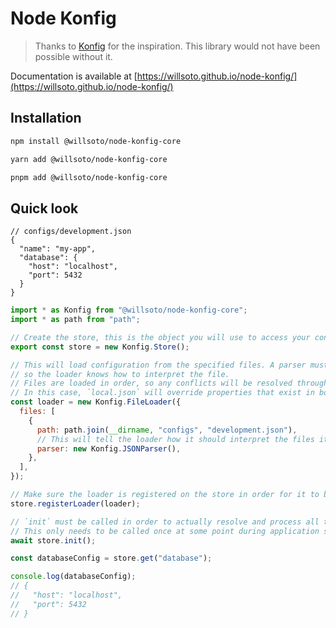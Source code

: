 # Node Konfig

> Thanks to [Konfig](https://github.com/lalamove/konfig) for the inspiration. This library would not have been possible without it.

Documentation is available at [https://willsoto.github.io/node-konfig/](https://willsoto.github.io/node-konfig/)

## Installation

```bash
npm install @willsoto/node-konfig-core
```

```bash
yarn add @willsoto/node-konfig-core
```

```bash
pnpm add @willsoto/node-konfig-core
```

## Quick look

```jsonc
// configs/development.json
{
  "name": "my-app",
  "database": {
    "host": "localhost",
    "port": 5432
  }
}
```

```javascript
import * as Konfig from "@willsoto/node-konfig-core";
import * as path from "path";

// Create the store, this is the object you will use to access your config
export const store = new Konfig.Store();

// This will load configuration from the specified files. A parser must be provided
// so the loader knows how to interpret the file.
// Files are loaded in order, so any conflicts will be resolved through a "last one wins" approach.
// In this case, `local.json` will override properties that exist in both configurations.
const loader = new Konfig.FileLoader({
  files: [
    {
      path: path.join(__dirname, "configs", "development.json"),
      // This will tell the loader how it should interpret the files it loads
      parser: new Konfig.JSONParser(),
    },
  ],
});

// Make sure the loader is registered on the store in order for it to be processed.
store.registerLoader(loader);

// `init` must be called in order to actually resolve and process all the registered loaders
// This only needs to be called once at some point during application startup.
await store.init();

const databaseConfig = store.get("database");

console.log(databaseConfig);
// {
//   "host": "localhost",
//   "port": 5432
// }
```
